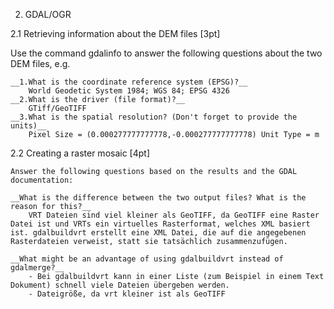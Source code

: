2. GDAL/OGR

2.1 Retrieving information about the DEM files [3pt]

Use the command gdalinfo to answer the following questions about the two DEM files, e.g.

    __1.What is the coordinate reference system (EPSG)?__
		World Geodetic System 1984; WGS 84; EPSG 4326
	__2.What is the driver (file format)?__
		GTiff/GeoTIFF
    __3.What is the spatial resolution? (Don't forget to provide the units)__
		Pixel Size = (0.000277777777778,-0.000277777777778) Unit Type = m

2.2 Creating a raster mosaic [4pt]

	Answer the following questions based on the results and the GDAL documentation:

    __What is the difference between the two output files? What is the reason for this?__
		VRT Dateien sind viel kleiner als GeoTIFF, da GeoTIFF eine Raster Datei ist und VRTs ein virtuelles Rasterformat, welches XML basiert ist. gdalbuildvrt erstellt eine XML Datei, die auf die angegebenen Rasterdateien verweist, statt sie tatsächlich zusammenzufügen. 
	
    __What might be an advantage of using gdalbuildvrt instead of gdalmerge?__
		- Bei gdalbuildvrt kann in einer Liste (zum Beispiel in einem Text Dokument) schnell viele Dateien übergeben werden.
		- Dateigröße, da vrt kleiner ist als GeoTIFF